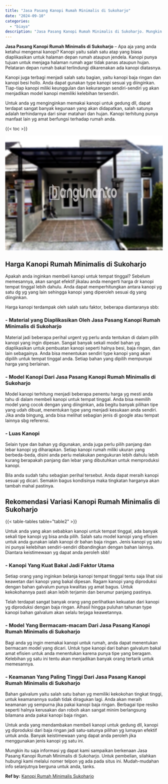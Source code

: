 ```yaml
---
title: "Jasa Pasang Kanopi Rumah Minimalis di Sukoharjo"
date: "2024-09-10"
categories: 
  - "biaya"
description: "Jasa Pasang Kanopi Rumah Minimalis di Sukoharjo. Mungkin itu saja informasi yg dapat kami sampaikan berkenaan Jasa Pasang Kanopi Rumah Minimalis di Sukoharjo..."
---
```


**Jasa Pasang Kanopi Rumah Minimalis di Sukoharjo** – Apa aja yang anda ketahui mengenai kanopi? Kanopi yaitu salah satu atap yang biasa diaplikasikan untuk halaman depan rumah ataupun jendela. Kanopi punya tujuan untuk menjaga halaman rumah agar tidak panas ataupun hujan. Pelataran depan rumah bakal terlindungi dikarenakan ada kanopi diatasnya.

Kanopi juga terbagi menjadi salah satu bagian, yaitu kanopi baja ringan dan kanopi besi hollo. Anda dapat gunakan type kanopi sesuai yg diinginkan. Tiap-tiap kanopi miliki keunggulan dan kekurangan sendiri-sendiri yg akan menjadikan model kanopi memiliki kelebihan tersendiri.

Untuk anda yg menginginkan memakai kanopi untuk gedung dll, dapat terdapat sangat banyak kegunaan yang akan didapatkan, salah satunya adalah terhindarnya dari sinar matahari dan hujan. Kanopi terhitung punya manfaat lain yg amat berfungsi terhadap rumah anda.

{{< toc >}}

![Jasa Pasang Kanopi Rumah Minimalis di Sukoharjo](/images/harga-kanopi-minimalis-29.png)

## Harga Kanopi Rumah Minimalis di Sukoharjo

Apakah anda inginkan membeli kanopi untuk tempat tinggal? Sebelum memesannya, akan sangat efektif jikalau anda mengerti harga dr kanopi tempat tinggal lebih dahulu. Anda dapat memperhitungkan antara kanopi yg satu dg yg yang lain sehingga kanopi yang diperoleh sesuai dg yang diinginkan.

Harga kanopi terdampak oleh salah satu faktor, beberapa diantaranya sbb:

### \- Material yang Diaplikasikan Oleh Jasa Pasang Kanopi Rumah Minimalis di Sukoharjo

Material jadi beberapa perihal urgent yg perlu anda tentukan di dalam pilih kanopi yang ingin dipesan. Sangat banyak sekali model bahan yg diaplikasikan untuk pembuatan kanopi seperti halnya besi, baja ringan, dan lain sebagainya. Anda bisa menentukan sendiri type kanopi yang akan dipilih untuk tempat tinggal anda. Setiap bahan yang dipilih mempunyai harga yang berlainan.

### \- Model Kanopi Dari Jasa Pasang Kanopi Rumah Minimalis di Sukoharjo

Model kanopi terhitung menjadi beberapa penentu harga yg mesti anda tahu di dalam membeli kanopi untuk tempat tinggal. Anda bisa memilih model yang cocok dengan yang diinginkan, ada begitu banyak pilihan tipe yang udah dibuat, menentukan type yang menjadi kesukaan anda sendiri. Jika anda bingung, anda bisa melihat sebagian jenis di google atau tempat lainnya sbg referensi.

### \- Luas Kanopi

Selain type dan bahan yg digunakan, anda juga perlu pilih panjang dan lebar kanopi yg diharapkan. Setiap kanopi rumah miliki ukuran yang berbeda-beda, disini anda perlu melakukan pengukuran lebih dahulu lebih kurang berapakah panjang dan lebar yang dibutuhkan untuk memproduksi kanopi.

Bila anda sudah tahu sebagian perihal tersebut. Anda dapat meraih kanopi sesuai yg dicari. Semakin bagus kondisinya maka tingkatan harganya akan tambah mahal pastinya.

## Rekomendasi Variasi Kanopi Rumah Minimalis di Sukoharjo

{{< table-tables table="table2" >}}

Untuk anda yang akan sebabkan kanopi untuk tempat tinggal, ada banyak sekali tipe kanopi yg bisa anda pilih. Salah satu model kanopi yang efisien untuk anda gunakan ialah kanopi dr bahan baja ringan. Jenis kanopi yg satu ini punyai kelebihan sendiri-sendiri dibandingkan dengan bahan lainnya. Diantara keistimewaan yg dapat anda peroleh sbb!

### \- Kanopi Yang Kuat Bakal Jadi Faktor Utama

Setiap orang yang inginkan belanja kanopi tempat tinggal tentu saja lihat sisi keawetan dari kanopi yang bakal dipesan. Ragam kanopi yang diproduksi dengan bahan galvalum punya kwalitas yg amat bagus. Untuk kekokohannya pasti akan lebih terjamin dan berumur panjang pastinya.

Telah terdapat sangat banyak orang yang perlihatkan kekuatan dari kanopi yg diproduksi dengan baja ringan. Alhasil hingga puluhan tahunan type kanopi bahan galvalum akan selalu terjaga keawetannya.

### \- Model Yang Bermacam-macam Dari Jasa Pasang Kanopi Rumah Minimalis di Sukoharjo

Bagi anda yg ingin memakai kanopi untuk rumah, anda dapat menentukan bermacam model yang dicari. Untuk type kanopi dari bahan galvalum bakal amat efisien untuk anda menentukan karena punya tipe yang beragam. Kelebihan yg satu ini tentu akan menjadikan banyak orang tertarik untuk memesannya.

### \- Keamanan Yang Paling Tinggi Dari Jasa Pasang Kanopi Rumah Minimalis di Sukoharjo

Bahan galvalum yaitu salah satu bahan yg memiliki kekokohan tingkat tinggi, untuk keamanannya sudah tidak diragukan lagi. Anda akan meraih keamanan yg sempurna jika pakai kanopi baja ringan. Berbagai tipe resiko seperti halnya kerusakan dan roboh akan sangat minim berlangsung bilamana anda pakai kanopi baja ringan.

Untuk anda yang mendambakan membeli kanopi untuk gedung dll, kanopi yg diproduksi dari baja ringan jadi satu-satunya pilihan yg lumayan efektif untuk anda. Banyak keistimewaan yang dapat anda peroleh jika menggunakan jenis kanopi yg satu ini.

Mungkin itu saja informasi yg dapat kami sampaikan berkenaan Jasa Pasang Kanopi Rumah Minimalis di Sukoharjo. Untuk pembelian, silahkan hubungi kami melalui nomer telpon yg ada pada situs ini. Mudah-mudahan info selanjutnya berguna untuk anda, tanks.

**Ref by:**  [Kanopi Rumah Minimalis Sukoharjo](https://id.wikipedia.org/wiki/Kanopi)
